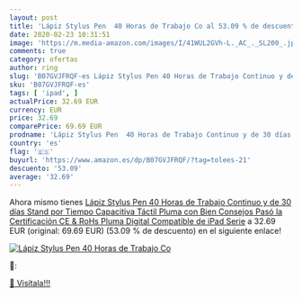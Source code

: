 ```yaml
---
layout: post
title: 'Lápiz Stylus Pen  40 Horas de Trabajo Co al 53.09 % de descuento'
date: 2020-02-23 10:31:51
image: 'https://m.media-amazon.com/images/I/41WUL2GVh-L._AC_._SL200_.jpg'
comments: true
category: ofertas
author: ring
slug: 'B07GVJFRQF-es Lápiz Stylus Pen 40 Horas de Trabajo Continuo y de 30 días...'
sku: 'B07GVJFRQF-es'
tags: [ 'ipad', ]
actualPrice: 32.69 EUR
currency: EUR
price: 32.69
comparePrice: 69.69 EUR
prodname: 'Lápiz Stylus Pen  40 Horas de Trabajo Continuo y de 30 días Stand por Tiempo Capacitiva Táctil Pluma con Bien Consejos  Pasó la Certificación CE & RoHs Pluma Digital Compatible de iPad Serie'
country: 'es'
flag: '🇪🇸'
buyurl: 'https://www.amazon.es/dp/B07GVJFRQF/?tag=tolees-21'
descuento: '53.09'
average: '32.69'
---
```


Ahora mismo tienes [Lápiz Stylus Pen  40 Horas de Trabajo Continuo y de 30 días Stand por Tiempo Capacitiva Táctil Pluma con Bien Consejos  Pasó la Certificación CE & RoHs Pluma Digital Compatible de iPad Serie](https://www.amazon.es/dp/B07GVJFRQF/?tag=tolees-21) a 32.69 EUR (original: 69.69 EUR) (53.09 %  de descuento) en el siguiente enlace!

[![Lápiz Stylus Pen  40 Horas de Trabajo Co](https://m.media-amazon.com/images/I/41WUL2GVh-L._AC_._SL200_.jpg)](https://www.amazon.es/dp/B07GVJFRQF/?tag=tolees-21)

🔎:


[🛒 Visítala!!!](https://www.amazon.es/dp/B07GVJFRQF/?tag=tolees-21)
